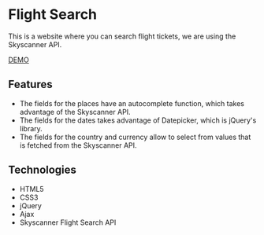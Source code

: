 # Flight Search

This is a website where you can search flight tickets, we are using the Skyscanner API.

[DEMO](https://isaokozakai.github.io/flight-search/)

## Features
 - The fields for the places have an autocomplete function, which takes advantage of the Skyscanner API.
 - The fields for the dates takes advantage of Datepicker, which is jQuery's library.
 - The fields for the country and currency allow to select from values that is fetched from the Skyscanner API.
 
 ## Technologies
 - HTML5
 - CSS3
 - jQuery
 - Ajax
 - Skyscanner Flight Search API
